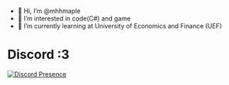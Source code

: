 - 👋 Hi, I’m @mhhmaple
- 👀 I’m interested in code(C#) and game
- 🌱 I’m currently learning at University of Economics and Finance (UEF)
<!---
mhhmaple/mhhmaple is a ✨ special ✨ repository because its `README.md` (this file) appears on your GitHub profile.
You can click the Preview link to take a look at your changes.
--->
# Discord :3
[![Discord Presence](https://lanyard.cnrad.dev/api/689776552170618891)](https://discord.com/users/689776552170618891)

